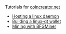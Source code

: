 Tutorials for [coincreator.net](http://coincreator.net)

*    [Hosting a linux daemon](https://github.com/coincreator/tutorials/tree/master/tutorials/LinuxDaemonHosting)
*    [Building a linux-qt wallet](https://github.com/coincreator/tutorials/tree/master/tutorials/LinuxQtBuilding)
*    [Mining with BFGMiner](https://github.com/coincreator/tutorials/tree/master/tutorials/BFGMining)


